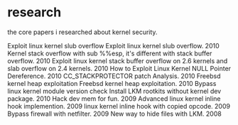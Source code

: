 # research
the core papers i researched about kernel security.

Exploit linux kernel slub overflow </a>Exploit linux kernel slub overflow. 2010
Kernel stack overflow with sub %%esp, it's different with stack buffer overflow. 2010
Exploit linux kernel stack buffer overflow on 2.6 kernels and slab overflow on 2.4 kernels. 2010
How to Exploit Linux Kernel NULL Pointer Dereference. 2010
CC_STACKPROTECTOR patch Analysis. 2010
Freebsd kernel heap exploitation </a>Freebsd kernel heap exploitation. 2010
Bypass linux kernel module version check </a>Install LKM rootkits without kernel dev package. 2010
Hack dev mem for fun. 2009
Advanced linux kernel inline hook implemention. 2009
linux kernel inline hook with copied opcode. 2009
Bypass firewall with netfilter. 2009
New way to hide files with LKM. 2008

